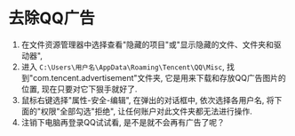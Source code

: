 # 去除QQ广告

1. 在文件资源管理器中选择查看"隐藏的项目"或"显示隐藏的文件、文件夹和驱动器", 
1. 进入 `C:\Users\用户名\AppData\Roaming\Tencent\QQ\Misc`, 找到"com.tencent.advertisement"文件夹, 它是用来下载和存放QQ广告图片的位置, 现在只要对它下狠手就好了.
1. 鼠标右键选择"属性-安全-编辑", 在弹出的对话框中, 依次选择各用户名, 将下面的"权限"全部勾选"拒绝", 让任何账户对此文件夹都无法进行操作.
1. 注销下电脑再登录QQ试试看, 是不是就不会再有广告了呢？
